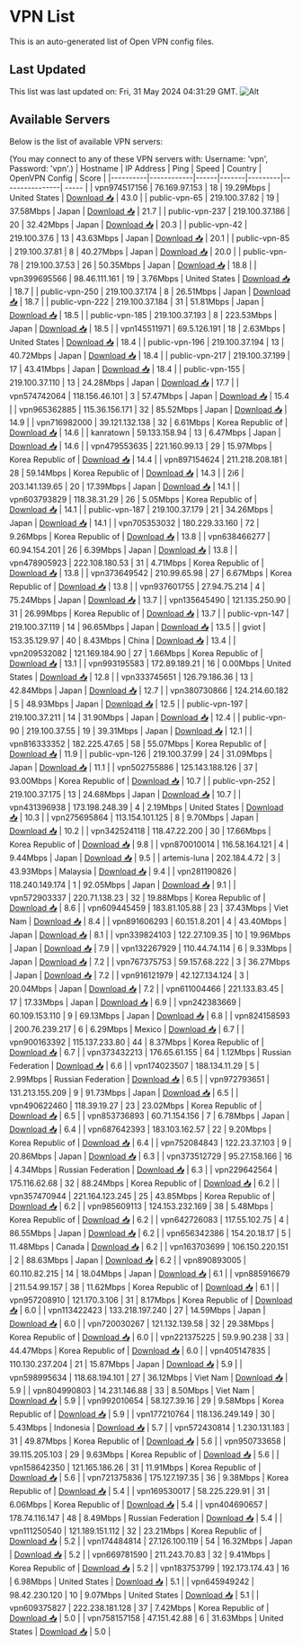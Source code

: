 # VPN List

This is an auto-generated list of Open VPN config files.

## Last Updated

This list was last updated on: Fri, 31 May 2024 04:31:29 GMT.
![Alt](https://repobeats.axiom.co/api/embed/186b98318ef1479477931607c1ad7d823f12451f.svg "Repobeats analytics image")

## Available Servers

Below is the list of available VPN servers:

(You may connect to any of these VPN servers with: Username: 'vpn', Password: 'vpn'.)
| Hostname | IP Address | Ping | Speed | Country | OpenVPN Config | Score |
|----------|------------|------|-------|---------|----------------| ----- |
| vpn974517156 | 76.169.97.153 | 18 | 19.29Mbps | United States | [Download 📥](./configs/server_0_US.ovpn) | 43.0 |
| public-vpn-65 | 219.100.37.82 | 19 | 37.58Mbps | Japan | [Download 📥](./configs/server_1_JP.ovpn) | 21.7 |
| public-vpn-237 | 219.100.37.186 | 20 | 32.42Mbps | Japan | [Download 📥](./configs/server_2_JP.ovpn) | 20.3 |
| public-vpn-42 | 219.100.37.6 | 13 | 43.63Mbps | Japan | [Download 📥](./configs/server_3_JP.ovpn) | 20.1 |
| public-vpn-85 | 219.100.37.81 | 8 | 40.27Mbps | Japan | [Download 📥](./configs/server_4_JP.ovpn) | 20.0 |
| public-vpn-78 | 219.100.37.53 | 26 | 50.35Mbps | Japan | [Download 📥](./configs/server_5_JP.ovpn) | 18.8 |
| vpn399695566 | 98.46.111.161 | 19 | 3.76Mbps | United States | [Download 📥](./configs/server_6_US.ovpn) | 18.7 |
| public-vpn-250 | 219.100.37.174 | 8 | 26.51Mbps | Japan | [Download 📥](./configs/server_7_JP.ovpn) | 18.7 |
| public-vpn-222 | 219.100.37.184 | 31 | 51.81Mbps | Japan | [Download 📥](./configs/server_8_JP.ovpn) | 18.5 |
| public-vpn-185 | 219.100.37.193 | 8 | 223.53Mbps | Japan | [Download 📥](./configs/server_9_JP.ovpn) | 18.5 |
| vpn145511971 | 69.5.126.191 | 18 | 2.63Mbps | United States | [Download 📥](./configs/server_10_US.ovpn) | 18.4 |
| public-vpn-196 | 219.100.37.194 | 13 | 40.72Mbps | Japan | [Download 📥](./configs/server_11_JP.ovpn) | 18.4 |
| public-vpn-217 | 219.100.37.199 | 17 | 43.41Mbps | Japan | [Download 📥](./configs/server_12_JP.ovpn) | 18.4 |
| public-vpn-155 | 219.100.37.110 | 13 | 24.28Mbps | Japan | [Download 📥](./configs/server_13_JP.ovpn) | 17.7 |
| vpn574742064 | 118.156.46.101 | 3 | 57.47Mbps | Japan | [Download 📥](./configs/server_14_JP.ovpn) | 15.4 |
| vpn965362885 | 115.36.156.171 | 32 | 85.52Mbps | Japan | [Download 📥](./configs/server_15_JP.ovpn) | 14.9 |
| vpn716982000 | 39.121.132.138 | 32 | 6.61Mbps | Korea Republic of | [Download 📥](./configs/server_16_KR.ovpn) | 14.6 |
| kanratown | 59.133.158.94 | 13 | 6.47Mbps | Japan | [Download 📥](./configs/server_17_JP.ovpn) | 14.6 |
| vpn479553635 | 221.160.99.13 | 29 | 15.97Mbps | Korea Republic of | [Download 📥](./configs/server_18_KR.ovpn) | 14.4 |
| vpn897154624 | 211.218.208.181 | 28 | 59.14Mbps | Korea Republic of | [Download 📥](./configs/server_19_KR.ovpn) | 14.3 |
| 2i6 | 203.141.139.65 | 20 | 17.39Mbps | Japan | [Download 📥](./configs/server_20_JP.ovpn) | 14.1 |
| vpn603793829 | 118.38.31.29 | 26 | 5.05Mbps | Korea Republic of | [Download 📥](./configs/server_21_KR.ovpn) | 14.1 |
| public-vpn-187 | 219.100.37.179 | 21 | 34.26Mbps | Japan | [Download 📥](./configs/server_22_JP.ovpn) | 14.1 |
| vpn705353032 | 180.229.33.160 | 72 | 9.26Mbps | Korea Republic of | [Download 📥](./configs/server_23_KR.ovpn) | 13.8 |
| vpn638466277 | 60.94.154.201 | 26 | 6.39Mbps | Japan | [Download 📥](./configs/server_24_JP.ovpn) | 13.8 |
| vpn478905923 | 222.108.180.53 | 31 | 4.71Mbps | Korea Republic of | [Download 📥](./configs/server_25_KR.ovpn) | 13.8 |
| vpn373649542 | 210.99.65.98 | 27 | 6.67Mbps | Korea Republic of | [Download 📥](./configs/server_26_KR.ovpn) | 13.8 |
| vpn937601755 | 27.94.75.214 | 4 | 75.24Mbps | Japan | [Download 📥](./configs/server_27_JP.ovpn) | 13.7 |
| vpn135645490 | 121.135.250.90 | 31 | 26.99Mbps | Korea Republic of | [Download 📥](./configs/server_28_KR.ovpn) | 13.7 |
| public-vpn-147 | 219.100.37.119 | 14 | 96.65Mbps | Japan | [Download 📥](./configs/server_29_JP.ovpn) | 13.5 |
| gviot | 153.35.129.97 | 40 | 8.43Mbps | China | [Download 📥](./configs/server_30_CN.ovpn) | 13.4 |
| vpn209532082 | 121.169.184.90 | 27 | 1.66Mbps | Korea Republic of | [Download 📥](./configs/server_31_KR.ovpn) | 13.1 |
| vpn993195583 | 172.89.189.21 | 16 | 0.00Mbps | United States | [Download 📥](./configs/server_32_US.ovpn) | 12.8 |
| vpn333745651 | 126.79.186.36 | 13 | 42.84Mbps | Japan | [Download 📥](./configs/server_33_JP.ovpn) | 12.7 |
| vpn380730866 | 124.214.60.182 | 5 | 48.93Mbps | Japan | [Download 📥](./configs/server_34_JP.ovpn) | 12.5 |
| public-vpn-197 | 219.100.37.211 | 14 | 31.90Mbps | Japan | [Download 📥](./configs/server_35_JP.ovpn) | 12.4 |
| public-vpn-90 | 219.100.37.55 | 19 | 39.31Mbps | Japan | [Download 📥](./configs/server_36_JP.ovpn) | 12.1 |
| vpn816333352 | 182.225.47.65 | 58 | 55.07Mbps | Korea Republic of | [Download 📥](./configs/server_37_KR.ovpn) | 11.9 |
| public-vpn-126 | 219.100.37.99 | 24 | 31.09Mbps | Japan | [Download 📥](./configs/server_38_JP.ovpn) | 11.1 |
| vpn502755886 | 125.143.188.126 | 37 | 93.00Mbps | Korea Republic of | [Download 📥](./configs/server_39_KR.ovpn) | 10.7 |
| public-vpn-252 | 219.100.37.175 | 13 | 24.68Mbps | Japan | [Download 📥](./configs/server_40_JP.ovpn) | 10.7 |
| vpn431396938 | 173.198.248.39 | 4 | 2.19Mbps | United States | [Download 📥](./configs/server_41_US.ovpn) | 10.3 |
| vpn275695864 | 113.154.101.125 | 8 | 9.70Mbps | Japan | [Download 📥](./configs/server_42_JP.ovpn) | 10.2 |
| vpn342524118 | 118.47.22.200 | 30 | 17.66Mbps | Korea Republic of | [Download 📥](./configs/server_43_KR.ovpn) | 9.8 |
| vpn870010014 | 116.58.164.121 | 4 | 9.44Mbps | Japan | [Download 📥](./configs/server_44_JP.ovpn) | 9.5 |
| artemis-luna | 202.184.4.72 | 3 | 43.93Mbps | Malaysia | [Download 📥](./configs/server_45_MY.ovpn) | 9.4 |
| vpn281190826 | 118.240.149.174 | 1 | 92.05Mbps | Japan | [Download 📥](./configs/server_46_JP.ovpn) | 9.1 |
| vpn572903337 | 220.71.138.23 | 32 | 19.88Mbps | Korea Republic of | [Download 📥](./configs/server_47_KR.ovpn) | 8.6 |
| vpn609445459 | 183.81.105.88 | 23 | 37.43Mbps | Viet Nam | [Download 📥](./configs/server_48_VN.ovpn) | 8.4 |
| vpn891606293 | 60.151.8.201 | 4 | 43.40Mbps | Japan | [Download 📥](./configs/server_49_JP.ovpn) | 8.1 |
| vpn339824103 | 122.27.109.35 | 10 | 19.96Mbps | Japan | [Download 📥](./configs/server_50_JP.ovpn) | 7.9 |
| vpn132267929 | 110.44.74.114 | 6 | 9.33Mbps | Japan | [Download 📥](./configs/server_51_JP.ovpn) | 7.2 |
| vpn767375753 | 59.157.68.222 | 3 | 36.27Mbps | Japan | [Download 📥](./configs/server_52_JP.ovpn) | 7.2 |
| vpn916121979 | 42.127.134.124 | 3 | 20.04Mbps | Japan | [Download 📥](./configs/server_53_JP.ovpn) | 7.2 |
| vpn611004466 | 221.133.83.45 | 17 | 17.33Mbps | Japan | [Download 📥](./configs/server_54_JP.ovpn) | 6.9 |
| vpn242383669 | 60.109.153.110 | 9 | 69.13Mbps | Japan | [Download 📥](./configs/server_55_JP.ovpn) | 6.8 |
| vpn824158593 | 200.76.239.217 | 6 | 6.29Mbps | Mexico | [Download 📥](./configs/server_56_MX.ovpn) | 6.7 |
| vpn900163392 | 115.137.233.80 | 44 | 8.37Mbps | Korea Republic of | [Download 📥](./configs/server_57_KR.ovpn) | 6.7 |
| vpn373432213 | 176.65.61.155 | 64 | 1.12Mbps | Russian Federation | [Download 📥](./configs/server_58_RU.ovpn) | 6.6 |
| vpn174023507 | 188.134.11.29 | 5 | 2.99Mbps | Russian Federation | [Download 📥](./configs/server_59_RU.ovpn) | 6.5 |
| vpn972793651 | 131.213.155.209 | 9 | 91.73Mbps | Japan | [Download 📥](./configs/server_60_JP.ovpn) | 6.5 |
| vpn490622460 | 118.39.19.27 | 23 | 23.02Mbps | Korea Republic of | [Download 📥](./configs/server_61_KR.ovpn) | 6.5 |
| vpn853736893 | 60.71.154.156 | 7 | 6.78Mbps | Japan | [Download 📥](./configs/server_62_JP.ovpn) | 6.4 |
| vpn687642393 | 183.103.162.57 | 22 | 9.20Mbps | Korea Republic of | [Download 📥](./configs/server_63_KR.ovpn) | 6.4 |
| vpn752084843 | 122.23.37.103 | 9 | 20.86Mbps | Japan | [Download 📥](./configs/server_64_JP.ovpn) | 6.3 |
| vpn373512729 | 95.27.158.166 | 16 | 4.34Mbps | Russian Federation | [Download 📥](./configs/server_65_RU.ovpn) | 6.3 |
| vpn229642564 | 175.116.62.68 | 32 | 88.24Mbps | Korea Republic of | [Download 📥](./configs/server_66_KR.ovpn) | 6.2 |
| vpn357470944 | 221.164.123.245 | 25 | 43.85Mbps | Korea Republic of | [Download 📥](./configs/server_67_KR.ovpn) | 6.2 |
| vpn985609113 | 124.153.232.169 | 38 | 5.48Mbps | Korea Republic of | [Download 📥](./configs/server_68_KR.ovpn) | 6.2 |
| vpn642726083 | 117.55.102.75 | 4 | 86.55Mbps | Japan | [Download 📥](./configs/server_69_JP.ovpn) | 6.2 |
| vpn656342386 | 154.20.18.17 | 5 | 11.48Mbps | Canada | [Download 📥](./configs/server_70_CA.ovpn) | 6.2 |
| vpn163703699 | 106.150.220.151 | 2 | 88.63Mbps | Japan | [Download 📥](./configs/server_71_JP.ovpn) | 6.2 |
| vpn890893005 | 60.110.82.215 | 14 | 18.04Mbps | Japan | [Download 📥](./configs/server_72_JP.ovpn) | 6.1 |
| vpn885916679 | 211.54.99.157 | 38 | 11.62Mbps | Korea Republic of | [Download 📥](./configs/server_73_KR.ovpn) | 6.1 |
| vpn957208910 | 121.170.3.106 | 31 | 8.17Mbps | Korea Republic of | [Download 📥](./configs/server_74_KR.ovpn) | 6.0 |
| vpn113422423 | 133.218.197.240 | 27 | 14.59Mbps | Japan | [Download 📥](./configs/server_75_JP.ovpn) | 6.0 |
| vpn720030267 | 121.132.139.58 | 32 | 29.38Mbps | Korea Republic of | [Download 📥](./configs/server_76_KR.ovpn) | 6.0 |
| vpn221375225 | 59.9.90.238 | 33 | 44.47Mbps | Korea Republic of | [Download 📥](./configs/server_77_KR.ovpn) | 6.0 |
| vpn405147835 | 110.130.237.204 | 21 | 15.87Mbps | Japan | [Download 📥](./configs/server_78_JP.ovpn) | 5.9 |
| vpn598995634 | 118.68.194.101 | 27 | 36.12Mbps | Viet Nam | [Download 📥](./configs/server_79_VN.ovpn) | 5.9 |
| vpn804990803 | 14.231.146.88 | 33 | 8.50Mbps | Viet Nam | [Download 📥](./configs/server_80_VN.ovpn) | 5.9 |
| vpn992010654 | 58.127.39.16 | 29 | 9.58Mbps | Korea Republic of | [Download 📥](./configs/server_81_KR.ovpn) | 5.9 |
| vpn177210764 | 118.136.249.149 | 30 | 5.43Mbps | Indonesia | [Download 📥](./configs/server_82_ID.ovpn) | 5.7 |
| vpn572430814 | 1.230.131.183 | 31 | 49.87Mbps | Korea Republic of | [Download 📥](./configs/server_83_KR.ovpn) | 5.6 |
| vpn950733658 | 39.115.205.103 | 29 | 9.63Mbps | Korea Republic of | [Download 📥](./configs/server_84_KR.ovpn) | 5.6 |
| vpn158642350 | 121.165.186.26 | 31 | 11.91Mbps | Korea Republic of | [Download 📥](./configs/server_85_KR.ovpn) | 5.6 |
| vpn721375836 | 175.127.197.35 | 36 | 9.38Mbps | Korea Republic of | [Download 📥](./configs/server_86_KR.ovpn) | 5.4 |
| vpn169530017 | 58.225.229.91 | 31 | 6.06Mbps | Korea Republic of | [Download 📥](./configs/server_87_KR.ovpn) | 5.4 |
| vpn404690657 | 178.74.116.147 | 48 | 8.49Mbps | Russian Federation | [Download 📥](./configs/server_88_RU.ovpn) | 5.4 |
| vpn111250540 | 121.189.151.112 | 32 | 23.21Mbps | Korea Republic of | [Download 📥](./configs/server_89_KR.ovpn) | 5.2 |
| vpn174484814 | 27.126.100.119 | 54 | 16.32Mbps | Japan | [Download 📥](./configs/server_90_JP.ovpn) | 5.2 |
| vpn669781590 | 211.243.70.83 | 32 | 9.41Mbps | Korea Republic of | [Download 📥](./configs/server_91_KR.ovpn) | 5.2 |
| vpn183753799 | 192.173.174.43 | 16 | 6.98Mbps | United States | [Download 📥](./configs/server_92_US.ovpn) | 5.1 |
| vpn645949242 | 98.42.230.120 | 10 | 9.07Mbps | United States | [Download 📥](./configs/server_93_US.ovpn) | 5.1 |
| vpn609375827 | 222.238.181.128 | 37 | 7.42Mbps | Korea Republic of | [Download 📥](./configs/server_94_KR.ovpn) | 5.0 |
| vpn758157158 | 47.151.42.88 | 6 | 31.63Mbps | United States | [Download 📥](./configs/server_95_US.ovpn) | 5.0 |
